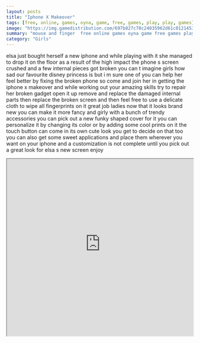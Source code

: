 ```yaml
---
layout: posts
title: "Iphone X Makeover"
tags: [free, online, games, oyna, game, free, games, play, play, games]
image: "https://img.gamedistribution.com/697b827c70c24035962d61c012145311.jpg"
summary: "mouse and finger  free online games oyna game free games play play games"
category: "Girls"
---
```


elsa just bought herself a new iphone and while playing with it she managed to drop it on the floor as a result of the high impact the phone s screen crushed and a few internal pieces got broken you can t imagine girls how sad our favourite disney princess is but i m sure one of you can help her feel better by fixing the broken phone so come and join her in getting the iphone x makeover and while working out your amazing skills try to repair her broken gadget open it up remove and replace the damaged internal parts then replace the broken screen and then feel free to use a delicate cloth to wipe all fingerprints on it great job ladies now that it looks brand new you can make it more fancy and girly with a bunch of trendy accessories you can pick out a new funky shaped cover for it you can personalize it by changing its color or by adding some cool prints on it the touch button can come in its own cute look you get to decide on that too you can also get some sweet applications and place them wherever you want on your iphone and a customization is not complete until you pick out a great look for elsa s new screen enjoy

<iframe width="100%" height="480px;" src="https://html5.gamedistribution.com/697b827c70c24035962d61c012145311/"></iframe>